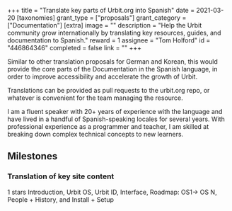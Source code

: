 +++
title = "Translate key parts of Urbit.org into Spanish"
date = 2021-03-20
[taxonomies]
grant_type = ["proposals"]
grant_category = ["Documentation"]
[extra]
image = ""
description = "Help the Urbit community grow internationally by translating key resources, guides, and documentation to Spanish."
reward = 1
assignee = "Tom Holford"
id = "446864346"
completed = false
link = ""
+++

Similar to other translation proposals for German and Korean, this would provide the core parts of the Documentation in the Spanish language, in order to improve accessibility and accelerate the growth of Urbit.

Translations can be provided as pull requests to the urbit.org repo, or whatever is convenient for the team managing the resource.

I am a fluent speaker with 20+ years of experience with the language and have lived in a handful of Spanish-speaking locales for several years. With professional experience as a programmer and teacher, I am skilled at breaking down complex technical concepts to new learners.

## Milestones


### Translation of key site content
1 stars
Introduction, Urbit OS, Urbit ID, Interface, Roadmap: OS1-> OS N, People + History, and Install + Setup

    